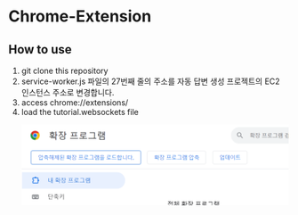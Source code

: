 # Chrome-Extension
## How to use
1. git clone this repository
2. service-worker.js 파일의 27번째 줄의 주소를 자동 답변 생성 프로젝트의 EC2 인스턴스 주소로 변경합니다.
3. access chrome://extensions/
4. load the tutorial.websockets file
    <p align="center">
      <img src="./img/chrome_extension.png" alt="chrome extension page" width="650">
    </p>
